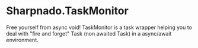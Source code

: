 # Sharpnado.TaskMonitor
Free yourself from async void! TaskMonitor is a task wrapper helping you to deal with "fire and forget" Task (non awaited Task) in a async/await environment.
